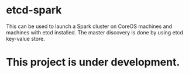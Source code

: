 etcd-spark
==========

This can be used to launch a Spark cluster on CoreOS machines and machines with etcd installed. The master discovery is done by using etcd key-value store.

This project is under development.
=====
